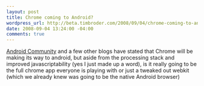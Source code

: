 ```yaml
--- 
layout: post
title: Chrome coming to Android?
wordpress_url: http://beta.timbroder.com/2008/09/04/chrome-coming-to-android/
date: 2008-09-04 13:24:00 -04:00
comments: true
---
```

<a href="http://androidcommunity.com/google-chrome-coming-to-android-20080903/">Android Community</a> and a few other blogs have stated that Chrome will be making its way to android, but aside from the processing stack and improved javascriptability (yes I just made up a word), is it really going to be the full chrome app everyone is playing with or just a tweaked out webkit (which we already knew was going to be the native Android browser)
